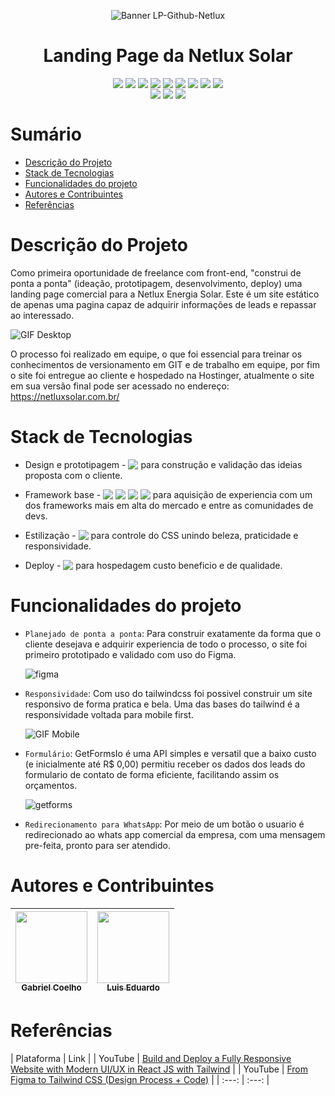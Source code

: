 <div align="center">

  ![Banner LP-Github-Netlux](https://user-images.githubusercontent.com/103870268/216784621-983371d9-6ac6-438c-b25f-bc41e4fd2938.png)
  
  <h1> Landing Page da Netlux Solar </h1>

  
</div>

<div align="center">
  
  <img align=top src="https://img.shields.io/badge/WhatsApp-25D366?style=flat&logo=appveyor&logo=whatsapp&logoColor=white">
  
  <img align=top src="https://img.shields.io/badge/HTML5-E34F26?style=flat&logo=appveyor&logo=html5&logoColor=white">
  
  <img align=top src="https://img.shields.io/badge/CSS-1572B6?style=flat&logo=appveyor&logo=css3&logoColor=white">
  
  <img align=top src="https://img.shields.io/badge/Tailwind_CSS-38B2AC?style=flat&logo=appveyor&logo=tailwind-css&logoColor=white">
  
  <img align=top src="https://img.shields.io/badge/JavaScript-F7DF1E?style=flat&logo=appveyor&logo=javascript&logoColor=black">
  
  <img align=top src="https://img.shields.io/badge/Markdown-000000?style=flat&logo=appveyor&logo=markdown&logoColor=white">
  
  <img align=top src="https://img.shields.io/badge/React-20232A?style=flat&logo=appveyor&logo=react&logoColor=61DAFB">
  
  <img align=top src="https://img.shields.io/badge/Figma-F24E1E?style=flat&logo=appveyor&logo=figma&logoColor=white">
  
  <img align=top src="https://img.shields.io/badge/GIT-E44C30?style=flat&logo=appveyor&logo=git&logoColor=white">
  
  
</div>

<div align="center">
  
  <img align=top src="https://img.shields.io/badge/Status-Conclu%C3%ADdo-success">

  <img align=top src=https://img.shields.io/badge/Ultima_Atualização-10%2F01%2F2023-yellowgreen>
  
  <img align=top src=https://img.shields.io/badge/Deploy-Hostinger-blueviolet>

  
</div>

# Sumário

  * [Descrição do Projeto](#-Descrição-do-Projeto)
  * [Stack de Tecnologias](#Stack-de-Tecnologias)
  * [Funcionalidades do projeto](#Funcionalidades-do-projeto)
  * [Autores e Contribuintes](#Autores-e-Contribuintes)
  * [Referências](#Referências)


# Descrição do Projeto

  Como primeira oportunidade de freelance com front-end, "construi de ponta a ponta" (ideação, prototipagem, desenvolvimento, deploy) uma landing page comercial para a Netlux Energia Solar. Este é um site estático de apenas uma pagina capaz de adquirir informações de leads e repassar ao interessado.

  ![GIF Desktop](https://user-images.githubusercontent.com/103870268/216788609-ad12f4e9-9b39-48c3-b61a-00f60a5b0b76.gif)

  O processo foi realizado em equipe, o que foi essencial para treinar os conhecimentos de versionamento em GIT e de trabalho em equipe, por fim o site foi entregue ao cliente e hospedado na Hostinger, atualmente o site em sua versão final pode ser acessado no endereço: https://netluxsolar.com.br/ 


# Stack de Tecnologias

  * Design e prototipagem - <img align=top src="https://img.shields.io/badge/Figma-F24E1E?style=flat&logo=appveyor&logo=figma&logoColor=white"> para construção e validação das ideias proposta com o cliente.

  * Framework base - <img align=top src="https://img.shields.io/badge/JavaScript-F7DF1E?style=flat&logo=appveyor&logo=javascript&logoColor=black"> <img align=top src="https://img.shields.io/badge/React-20232A?style=flat&logo=appveyor&logo=react&logoColor=61DAFB"> <img align=top src="https://img.shields.io/badge/HTML5-E34F26?style=flat&logo=appveyor&logo=html5&logoColor=white"> <img align=top src="https://img.shields.io/badge/CSS-1572B6?style=flat&logo=appveyor&logo=css3&logoColor=white"> para aquisição de experiencia com um dos frameworks mais em alta do mercado e entre as comunidades de devs. 

  * Estilização - <img align=top src="https://img.shields.io/badge/Tailwind_CSS-38B2AC?style=flat&logo=appveyor&logo=tailwind-css&logoColor=white"> para controle do CSS unindo beleza, praticidade e responsividade.
  
  * Deploy - <img align=top src=https://img.shields.io/badge/Deploy-Hostinger-blueviolet> para hospedagem custo beneficio e de qualidade.


# Funcionalidades do projeto

  - `Planejado de ponta a ponta`: Para construir exatamente da forma que o cliente desejava e adquirir experiencia de todo o processo, o site foi primeiro prototipado e validado com uso do Figma.

    ![figma](https://user-images.githubusercontent.com/103870268/217063920-9eb323ad-9a5f-4367-87c2-5d0c25cd1868.gif)

  - `Responsividade`: Com uso do tailwindcss foi possivel construir um site responsivo de forma pratica e bela. Uma das bases do tailwind é a responsividade voltada para mobile first.

    ![GIF Mobile](https://user-images.githubusercontent.com/103870268/216789189-9adf3364-c65c-4a5b-bad7-e494ba78db24.gif)

  - `Formulário`: GetFormsIo é uma API simples e versatil que a baixo custo (e inicialmente até R$ 0,00) permitiu receber os dados dos leads do formulario de contato de forma eficiente, facilitando assim os orçamentos.
  
    ![getforms](https://user-images.githubusercontent.com/103870268/217068558-0ab35e0b-ac58-4f56-bcfa-a3a047a73e2b.jpg)

  - `Redirecionamento para WhatsApp`: Por meio de um botão o usuario é redirecionado ao whats app comercial da empresa, com uma mensagem pre-feita, pronto para ser atendido.


# Autores e Contribuintes

  | [<img src="https://avatars.githubusercontent.com/u/103870268?v=4" width=115><br><sub>Gabriel Coelho</sub>](https://github.com/gabrielfmcoelho) | [<img src="https://avatars.githubusercontent.com/u/102627134?v=4" width=115><br><sub>Luis Eduardo</sub>](https://github.com/luiseduardoalencar) |  
  | :---: | :---: |


# Referências

  | Plataforma | Link | 
  | YouTube | [Build and Deploy a Fully Responsive Website with Modern UI/UX in React JS with Tailwind](https://www.youtube.com/watch?v=_oO4Qi5aVZs) |
  | YouTube | [From Figma to Tailwind CSS (Design Process + Code)](https://www.youtube.com/watch?v=6XIT2nXIbLU) |
  | :---: | :---: |


